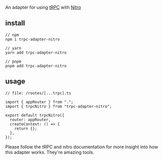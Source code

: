 An adapter for using [tRPC](https://trpc.io) with [Nitro](https://nitro.unjs.io)

## install
```
// npm
npm i trpc-adapter-nitro

// yarn
yarn add trpc-adapter-nitro

// pnpm
pnpm add trpc-adapter-nitro
```

## usage

```
// file: /routes/[...trpc].ts

import { appRouter } from ".";
import { trpcNitro } from "trpc-adapter-nitro";

export default trpcNitro({
  router: appRouter,
  createContext: () => {
    return {};
  },
});
```

Please follow the tRPC and nitro documentation for more insight into how this adapter works. They're amazing tools.
